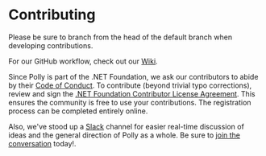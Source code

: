 # Contributing

Please be sure to branch from the head of the default branch when developing contributions.

For our GitHub workflow, check out our [Wiki](https://github.com/App-vNext/Polly/wiki/Git-Workflow).

Since Polly is part of the .NET Foundation, we ask our contributors to abide by their [Code of Conduct](https://www.dotnetfoundation.org/code-of-conduct). To contribute (beyond trivial typo corrections), review and sign the [.NET Foundation Contributor License Agreement](https://cla.dotnetfoundation.org/). This ensures the community is free to use your contributions.  The registration process can be completed entirely online.

Also, we've stood up a [Slack][slack] channel for easier real-time discussion of ideas and the general direction of Polly as a whole. Be sure to [join the conversation][slack] today!.

[slack]: https://pollytalk.slack.com
